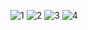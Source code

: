 ![1](https://github.com/user-attachments/assets/ad9d2f54-2aee-4ce5-85d5-842c2e2edbae)
![2](https://github.com/user-attachments/assets/7b9b276e-2a77-4ae2-b9b8-1b7db231d043)
![3](https://github.com/user-attachments/assets/00b9007c-45e4-4229-bae3-a9595fcdf428)
![4](https://github.com/user-attachments/assets/988e5347-1bca-4ff7-b4e4-c6d2fc21b464)

